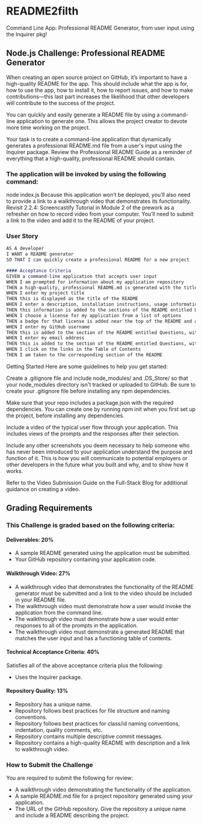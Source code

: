 # README2filth
Command Line App: Professional README Generator, from user input using the Inquirer pkg!

	
## Node.js Challenge: Professional README Generator
When creating an open source project on GitHub, it’s important to have a high-quality README for the app. This should include what the app is for, how to use the app, how to install it, how to report issues, and how to make contributions—this last part increases the likelihood that other developers will contribute to the success of the project.

You can quickly and easily generate a README file by using a command-line application to generate one. This allows the project creator to devote more time working on the project.

Your task is to create a command-line application that dynamically generates a professional README.md file from a user's input using the Inquirer package. Review the Professional README Guide as a reminder of everything that a high-quality, professional README should contain.


### The application will be invoked by using the following command:

node index.js
Because this application won’t be deployed, you’ll also need to provide a link to a walkthrough video that demonstrates its functionality. Revisit 2.2.4: Screencastify Tutorial in Module 2 of the prework as a refresher on how to record video from your computer. You’ll need to submit a link to the video and add it to the README of your project.


### User Story
```md
AS A developer
I WANT a README generator
SO THAT I can quickly create a professional README for a new project
```
```md
#### Acceptance Criteria
GIVEN a command-line application that accepts user input
WHEN I am prompted for information about my application repository
THEN a high-quality, professional README.md is generated with the title of my project and sections entitled Description, Table of Contents, Installation, Usage, License, Contributing, Tests, and Questions
WHEN I enter my project title
THEN this is displayed as the title of the README
WHEN I enter a description, installation instructions, usage information, contribution guidelines, and test instructions
THEN this information is added to the sections of the README entitled Description, Installation, Usage, Contributing, and Tests
WHEN I choose a license for my application from a list of options
THEN a badge for that license is added near the top of the README and a notice is added to the section of the README entitled License that explains which license the application is covered under
WHEN I enter my GitHub username
THEN this is added to the section of the README entitled Questions, with a link to my GitHub profile
WHEN I enter my email address
THEN this is added to the section of the README entitled Questions, with instructions on how to reach me with additional questions
WHEN I click on the links in the Table of Contents
THEN I am taken to the corresponding section of the README
```

Getting Started
Here are some guidelines to help you get started:

Create a .gitignore file and include node_modules/ and .DS_Store/ so that your node_modules directory isn't tracked or uploaded to GitHub. Be sure to create your .gitignore file before installing any npm dependencies.

Make sure that your repo includes a package.json with the required dependencies. You can create one by running npm init when you first set up the project, before installing any dependencies.

Include a video of the typical user flow through your application. This includes views of the prompts and the responses after their selection.

Include any other screenshots you deem necessary to help someone who has never been introduced to your application understand the purpose and function of it. This is how you will communicate to potential employers or other developers in the future what you built and why, and to show how it works.

Refer to the Video Submission Guide on the Full-Stack Blog for additional guidance on creating a video.

## Grading Requirements

### This Challenge is graded based on the following criteria:

#### Deliverables: 20%
- A sample README generated using the application must be submitted.
- Your GitHub repository containing your application code.

#### Walkthrough Video: 27%
- A walkthrough video that demonstrates the functionality of the README generator must be submitted and a link to the video should be included in your README file.
- The walkthrough video must demonstrate how a user would invoke the application from the command line.
- The walkthrough video must demonstrate how a user would enter responses to all of the prompts in the application.
- The walkthrough video must demonstrate a generated README that matches the user input and has a functioning table of contents.

#### Technical Acceptance Criteria: 40%
Satisfies all of the above acceptance criteria plus the following:
- Uses the Inquirer package.

#### Repository Quality: 13%
- Repository has a unique name.
- Repository follows best practices for file structure and naming conventions.
- Repository follows best practices for class/id naming conventions, indentation, quality comments, etc.
- Repository contains multiple descriptive commit messages.
- Repository contains a high-quality README with description and a link to walkthrough video.

### How to Submit the Challenge
You are required to submit the following for review:
- A walkthrough video demonstrating the functionality of the application.
- A sample README.md file for a project repository generated using your application.
- The URL of the GitHub repository. Give the repository a unique name and include a README describing the project.
